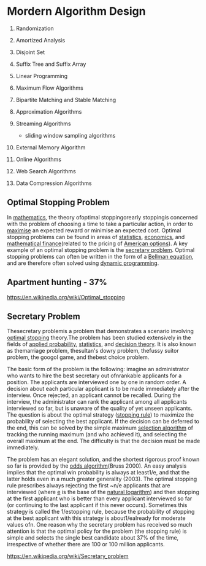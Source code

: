 # Mordern Algorithm Design

1. Randomization
2. Amortized Analysis
3. Disjoint Set
4. Suffix Tree and Suffix Array
5. Linear Programming
6. Maximum Flow Algorithms
7. Bipartite Matching and Stable Matching
8. Approximation Algorithms
9. Streaming Algorithms

   - sliding window sampling algorithms

10. External Memory Algorithm
11. Online Algorithms
12. Web Search Algorithms
13. Data Compression Algorithms

## Optimal Stopping Problem

In [mathematics](https://en.wikipedia.org/wiki/Mathematics), the theory ofoptimal stoppingorearly stoppingis concerned with the problem of choosing a time to take a particular action, in order to [maximise](https://en.wikipedia.org/wiki/Optimization_(mathematics)) an expected reward or minimise an expected cost. Optimal stopping problems can be found in areas of [statistics](https://en.wikipedia.org/wiki/Statistics), [economics](https://en.wikipedia.org/wiki/Economics), and [mathematical finance](https://en.wikipedia.org/wiki/Mathematical_finance)(related to the pricing of [American options](https://en.wikipedia.org/wiki/American_options)). A key example of an optimal stopping problem is the [secretary problem](https://en.wikipedia.org/wiki/Secretary_problem). Optimal stopping problems can often be written in the form of a [Bellman equation](https://en.wikipedia.org/wiki/Bellman_equation), and are therefore often solved using [dynamic programming](https://en.wikipedia.org/wiki/Dynamic_programming).

## Apartment hunting - 37%

<https://en.wikipedia.org/wiki/Optimal_stopping>

## Secretary Problem

Thesecretary problemis a problem that demonstrates a scenario involving [optimal stopping](https://en.wikipedia.org/wiki/Optimal_stopping) theory.The problem has been studied extensively in the fields of [applied probability](https://en.wikipedia.org/wiki/Applied_probability), [statistics](https://en.wikipedia.org/wiki/Statistics), and [decision theory](https://en.wikipedia.org/wiki/Decision_theory). It is also known as themarriage problem, thesultan's dowry problem, thefussy suitor problem, the googol game, and thebest choice problem.

The basic form of the problem is the following: imagine an administrator who wants to hire the best secretary out ofnrankable applicants for a position. The applicants are interviewed one by one in random order. A decision about each particular applicant is to be made immediately after the interview. Once rejected, an applicant cannot be recalled. During the interview, the administrator can rank the applicant among all applicants interviewed so far, but is unaware of the quality of yet unseen applicants. The question is about the optimal strategy ([stopping rule](https://en.wikipedia.org/wiki/Stopping_rule)) to maximize the probability of selecting the best applicant. If the decision can be deferred to the end, this can be solved by the simple maximum [selection algorithm](https://en.wikipedia.org/wiki/Selection_algorithm) of tracking the running maximum (and who achieved it), and selecting the overall maximum at the end. The difficulty is that the decision must be made immediately.

The problem has an elegant solution, and the shortest rigorous proof known so far is provided by the [odds algorithm](https://en.wikipedia.org/wiki/Odds_algorithm)(Bruss 2000). An easy analysis implies that the optimal win probability is always at least1/e, and that the latter holds even in a much greater generality (2003). The optimal stopping rule prescribes always rejecting the first ~n/e applicants that are interviewed (where [e](https://en.wikipedia.org/wiki/E_(mathematical_constant)) is the base of the [natural logarithm](https://en.wikipedia.org/wiki/Natural_logarithm)) and then stopping at the first applicant who is better than every applicant interviewed so far (or continuing to the last applicant if this never occurs). Sometimes this strategy is called the 1/estopping rule, because the probability of stopping at the best applicant with this strategy is about1/ealready for moderate values ofn. One reason why the secretary problem has received so much attention is that the optimal policy for the problem (the stopping rule) is simple and selects the single best candidate about 37% of the time, irrespective of whether there are 100 or 100 million applicants.

<https://en.wikipedia.org/wiki/Secretary_problem>
